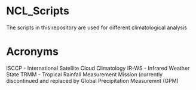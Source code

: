 # NCL_Scripts
The scripts in this repository are used for different climatological analysis

# Acronyms 
ISCCP - International Satellite Cloud Climatology
IR-WS - Infrared Weather State
TRMM - Tropical Rainfall Measurement Mission (currently discontinued and replaced by Global Precipitation Measuremnt (GPM)
